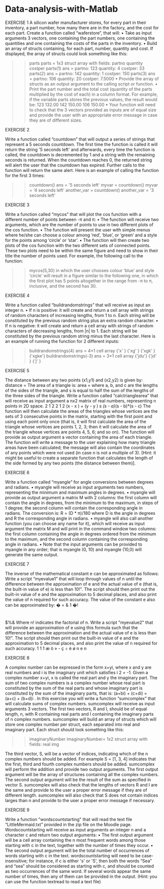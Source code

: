 # Data-analysis-with-Matlab

EXERCISE 1 
A silicon wafer manufacturer stores, for every part in their inventory, a part number, how many there are in
the factory, and the cost for each part. Create a function called “waferstore”, that will:
• Take as input arguments 3 vectors, one containing the part numbers, one containing the quantities
and one containing the costs of the parts in the inventory.
• Build an array of structs containing, for each part, number, quantity and cost. If displayed, the array
of structs could look something like this:
>> parts
parts =
1x3 struct array with fields:
 partno
 quantity
 costper
>> parts(1)
ans =
 partno: 123
 quantity: 4
 costper: 33
>> parts(2)
ans =
 partno: 142
 quantity: 1
 costper: 150
>> parts(3)
ans =
 partno: 106
 quantity: 20
 costper: 7.5000
• Provide the array of structs as an output argument to the calling script or function.
• Print the part number and the total cost (quantity of the parts multiplied by the cost of each) in a
column format. For example, if the variable parts stores the previous values, the result would be:
123 132.00
142 150.00
106 150.00
• Your function will need to check that the 3 vectors provided as inputs are of equal size and provide
the user with an appropriate error message in case they are of different sizes.

EXERCISE 2 

Write a function called “countdown” that will output a series of strings that represent a 5 seconds
countdown. The first time the function is called it will return the string '5 seconds left' and afterwards, every
time the function is called, the countdown is decremented by 1 and a string with the remaining seconds is
returned. When the countdown reaches 0, the returned string will alert the user that the countdown has
expired. Further calls to the function will return the same alert. Here is an example of calling the function for
the first 3 times:
>> countdown()
ans =
'5 seconds left'
>> myvar = countdown()
myvar =
'4 seconds left'
>> another_var = countdown()
another_var =
'3 seconds left'

EXERCISE 3 

Write a function called “mycos” that will plot the cos function with a different number of points between -π
and π:
• The function will receive two arguments, which are the number of points to use in two different
plots of the cos function.
• The function will present the user with simple menus where he/she can choose a colour among
‘red’, ‘blue’, or ‘green’ and a style for the points among ‘circle’ or ‘star’.
• The function will then create two plots of the cos function with the two different sets of connected
points. These two plots need to be within the same figure and need to show in their title the number
of points used.
For example, the following call to the function:
>> mycos(5,30)
in which the user chooses colour ‘blue’ and style ‘circle’ will result in a figure similar to the following one, in
which the first plot has 5 points altogether in the range from -π to π, inclusive, and the second has 30.

EXERCISE 4 

Write a function called “buildrandomstrings” that will receive as input an integer n.
• If n is positive: it will create and return a cell array with strings of random characters of increasing
lengths, from 1 to n. Each string will be constituted by the previous random string plus an extra
random character.
• If n is negative: it will create and return a cell array with strings of random characters of decreasing
lengths, from |n| to 1. Each string will be constituted by the previous random string minus the last
character.
Here is an example of running the function for 2 different inputs:
>> buildrandomstrings(4)
ans =
 4×1 cell array
 {'x' }
 {'xg' }
 {'xgk' }
 {'xgke'}
>> buildrandomstrings(-3)
ans =
 3×1 cell array
 {'jdu'}
 {'jd' }
 {'j' }
 
EXERCISE 5 

The distance between any two points (x1,y1) and (x2,y2) is given by:
distance =
The area of a triangle is:
area =
where a, b, and c are the lengths of the sides of the triangle, and s is equal to half the sum of the lengths of
the three sides of the triangle.
Write a function called “calctrianglearea” that will receive as input argument a nx2 matrix of real numbers,
representing n points in 2D space.
2
1 2
2
1 2 (x - x ) + (y - y )
s *(s - a)*(s - b)*(s - c)
The function will then calculate the areas of the triangles whose vertices are the sets of 3 consecutive points
in the matrix, starting with the first point and using each point only once (that is, it will first calculate the
area of the triangle whose vertices are points 1, 2, 3; then it will calculate the area of the triangle whose
vertices are points 4, 5, 6; and so on).
The function will provide as output argument a vector containing the area of each triangle.
The function will write a message to the user explaining how many triangle areas have been calculated; the
message will also contain the coordinates of any points which were not used (in case n is not a multiple of 3).
[Hint: it might be useful to create a separate function that calculates the length of the side formed by any
two points (the distance between them)].

EXERCISE 6 

Write a function called “myangle” for angle conversions between degrees and radians.
• myangle will receive as input arguments two numbers, representing the minimum and maximum
angles in degrees.
• myangle will provide as output argument a matrix M with 2 columns: the first column will contain the
angle in degrees, from the minimum to the maximum, in steps of 1 degree; the second column will
contain the corresponding angle in radians. The conversion is:
R = (D * π)/180
where D is the angle in degrees and R the corresponding angle in radians.
• myangle will also call another function (you can choose any name for it), which will receive as input
argument the matrix M and will print in the command window two columns: the first column
containing the angle in degrees ordered from the minimum to the maximum, and the second column
containing the corresponding angle in radians.
• Note that the input arguments can be provided to myangle in any order; that is myangle (0, 10) and
myangle (10,0) will generate the same output.

EXERCISE 7 

The inverse of the mathematical constant e can be approximated as follows:
Write a script “myevalue1” that will loop through values of n until the difference between the approximation
of e and the actual value of e (that is, the built-in value of e) is less than 10!". The script should then print
out the built-in value of e and the approximation to 5 decimal places, and also print the value of n required
for such accuracy.
The value of the constant e also can be approximated by:
� = & 1
�!
#
$%&
Where n! indicates the factorial of n. Write a script "myevalue2" that will provide an approximation of e
using this formula such that the difference between the approximation and the actual value of e is less than
10!". The script should then print out the built-in value of e and the approximation to 5 decimal places, and
also print the value of n required for such accuracy.
1 1 1
æ ö » - ç ÷ è ø
n
e n

EXERCISE 8 

A complex number can be expressed in the form x+yi, where x and y are real numbers and i is the imaginary
unit which satisfies i
2 = -1. Given a complex number x+yi, x is called the real part and y the imaginary part.
The sum of two complex numbers is a complex number whose real part is constituted by the sum of the real
parts and whose imaginary part is constituted by the sum of the imaginary parts, that is: (a+bi) + (c+di) =
(a+c) + (b+d)i . In this exercise you will write a function “sumcomplex” that will calculate sums of complex
numbers.
sumcomplex will receive as input arguments 3 vectors. The first two vectors, R and I, should be of equal
length, n, with R containing real parts and I containing the imaginary parts of n complex numbers.
sumcomplex will build an array of structs which will store one complex number per struct, each separated
into real and imaginary part. Each struct should look something like this:
>> imaginaryNumber
imaginaryNumber=
1x2 struct array with fields:
 real
 img

The third vector, S, will be a vector of indices, indicating which of the n complex numbers should be added.
For example S = [1, 3, 4] indicates that the first, third and fourth complex numbers should be added.
sumcomplex will perform the addition and provide two output arguments. The first output argument will be
the array of structures containing all the complex numbers. The second output argument will be the result of
the sum as specified in vector S.
sumcomplex will also check that the lengths of vectors R and I are the same and provide to the user a proper
error message if they are of different length.
sumcomplex will also check that S does not contain indices larges than n and provide to the user a proper
error message if necessary.

EXERCISE 9 

Write a function "wordscountstarting" that will read the text file “LittleMermaid.txt” provided in the zip file
on the Moodle page. Wordscountstarting will receive as input arguments an integer n and a character c and
return two output arguments:
• The first output argument will be a cell array containing the n most frequent words among those
starting with c in the text, together with the number of times they occur.
• The second output argument will be the total number of occurrences of words starting with c in the
text.
wordscountstarting will need to be case-insensitive; for instance, if c is either 's' or 'S', then both the words
“Sea” and “sea” should be considered as starting with c, and should be counted as two occurrences of the
same word. If several words appear the same number of times, then any of them can be provided in the
output. (Hint: you can use the function textread to read a text file)
